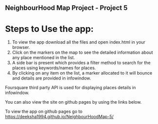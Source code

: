 ## NeighbourHood Map Project - Project 5

# Steps to Use the app:
1. To view the app download all the files and open index.html in your browser.
2. Click on the markers on the map to see the detailed information about any place mentioned in the list.
3. A side bar is present which provides a filter method to search for the places using keywords/names for places.
4. By clicking on any item on the list,  a marker allocated to it will bounce and details are provided in infowindow.

Foursquare third party API is used for displaying places details in infowindow. 

You can also view the site on github pages by using the links below.

To view the app on github pages go to https://deeksha1994.github.io/NeighbourHoodMap-5/
